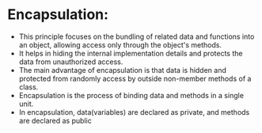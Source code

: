# Encapsulation: 
- This principle focuses on the bundling of related data and functions into an object, allowing access only through the object's methods.
- It helps in hiding the internal implementation details and protects the data from unauthorized access.
- The main advantage of encapsulation is that data is hidden and protected from randomly access by outside non-member methods of a class.
- Encapsulation is the process of binding data and methods in a single unit.
- In encapsulation, data(variables) are declared as private, and methods are declared as public
